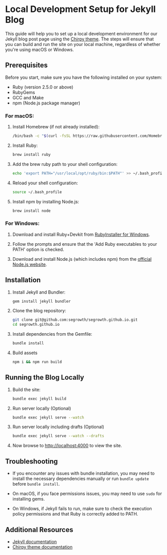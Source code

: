 # Local Development Setup for Jekyll Blog

This guide will help you to set up a local development environment for our Jekyll blog post page using the [Chirpy theme](https://github.com/cotes2020/jekyll-theme-chirpy/). 
The steps will ensure that you can build and run the site on your local machine, regardless of whether you're using macOS or Windows.

## Prerequisites

Before you start, make sure you have the following installed on your system:
- Ruby (version 2.5.0 or above)
- RubyGems
- GCC and Make
- npm (Node.js package manager)

### For macOS:

1. Install Homebrew (if not already installed):
   ```sh
   /bin/bash -c "$(curl -fsSL https://raw.githubusercontent.com/Homebrew/install/master/install.sh)"
   ```

2. Install Ruby:
   ```sh
   brew install ruby
   ```

3. Add the brew ruby path to your shell configuration:
   ```sh
   echo 'export PATH="/usr/local/opt/ruby/bin:$PATH"' >> ~/.bash_profile
   ```

4. Reload your shell configuration:
   ```sh
   source ~/.bash_profile
   ```
5. Install npm by installing Node.js:
   ```sh
   brew install node
   ```

### For Windows:

1. Download and install Ruby+Devkit from [RubyInstaller for Windows](https://rubyinstaller.org/).

2. Follow the prompts and ensure that the 'Add Ruby executables to your PATH' option is checked.

3. Download and install Node.js (which includes npm) from the [official Node.js website](https://nodejs.org/).

## Installation

1. Install Jekyll and Bundler:
   ```sh
   gem install jekyll bundler
   ```

2. Clone the blog repository:
   ```sh
   git clone git@github.com:segrowth/segrowth.github.io.git
   cd segrowth.github.io
   ```

3. Install dependencies from the Gemfile:
   ```sh
   bundle install
   ```
4. Build assets
   ```sh
   npm i && npm run build
   ```

## Running the Blog Locally

1. Build the site:
   ```sh
   bundle exec jekyll build
   ```

2. Run server locally (Optional)
   ```sh
   bundle exec jekyll serve --watch
   ```

3. Run server locally including drafts (Optional)
   ```sh
   bundle exec jekyll serve --watch --drafts
   ```

4. Now browse to [http://localhost:4000](http://localhost:4000) to view the site.

## Troubleshooting

- If you encounter any issues with bundle installation, you may need to install the necessary dependencies manually or run `bundle update` before `bundle install`.

- On macOS, if you face permissions issues, you may need to use `sudo` for installing gems.

- On Windows, if Jekyll fails to run, make sure to check the execution policy permissions and that Ruby is correctly added to PATH.

## Additional Resources

- [Jekyll documentation](https://jekyllrb.com/docs/)
- [Chirpy theme documentation](https://github.com/cotes2020/jekyll-theme-chirpy/wiki)
